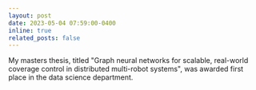 ```yaml
---
layout: post
date: 2023-05-04 07:59:00-0400
inline: true
related_posts: false
---
```


My masters thesis, titled "Graph neural networks for scalable, real-world coverage control in distributed multi-robot systems", was awarded first place in the data science department.
